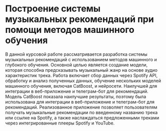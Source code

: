 # Построение системы музыкальных рекомендаций при помощи методов машинного обучения
В данной курсовой работе рассматривается разработка системы музыкальных рекомендаций с использованием методов машинного и глубокого обучения. Основной целью является создание модели, которая способна предсказывать музыкальный жанр на основе аудио характеристик трека. Работа включает сбор данных через Spotify API, обработку и анализ полученных данных, обучение нескольких моделей машинного обучения, включая CatBoost, и нейросети. Наилучшей для интеграции в веб-приложение и телеграм-бот для рекомендаций. Модель CatBoost показала наилучшие результаты, поэтому была использована  для интеграции в веб-приложение и телеграм-бот для рекомендаций. Реализованное приложение позволяет пользователям получать музыкальные рекомендации по введенному названию трека или ссылке на Spotify, а также наслаждаться предложенными треками через интегрированные плееры Spotify и YouTube.
